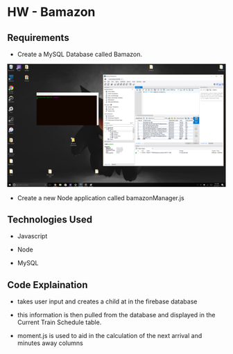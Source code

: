 # HW - Bamazon

## Requirements
- Create a MySQL Database called Bamazon.

![Alt text](/BamazonSS/0.png?raw=true "Optional Title")

- Create a new Node application called bamazonManager.js

## Technologies Used

- Javascript

- Node

- MySQL

## Code Explaination

- takes user input and creates a child at in the firebase database

- this information is then pulled from the database and displayed in the Current Train Schedule table.

- moment.js is used to aid in the calculation of the next arrival and minutes away columns